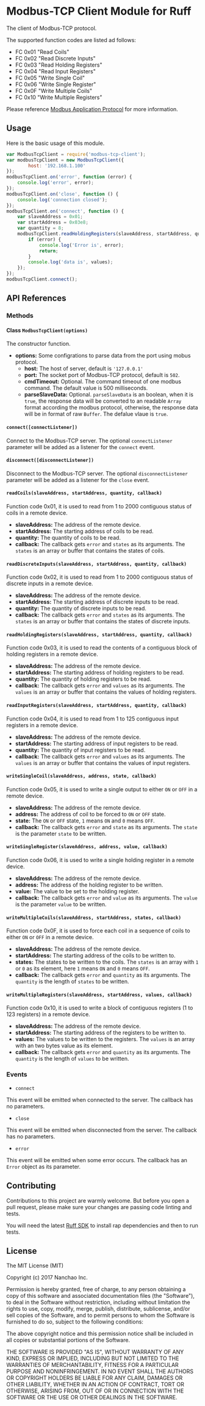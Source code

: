 # Modbus-TCP Client Module for Ruff

The client of Modbus-TCP protocol.

The supported function codes are listed ad follows:
* FC 0x01 "Read Coils"
* FC 0x02 "Read Discrete Inputs"
* FC 0x03 "Read Holding Registers"
* FC 0x04 "Read Input Registers"
* FC 0x05 "Write Single Coil"
* FC 0x06 "Write Single Register"
* FC 0x0F "Write Multiple Coils"
* FC 0x10 "Write Multiple Registers”

Please reference [Modbus Application Protocol](www.modbus.org/docs/Modbus_Application_Protocol_V1_1b3.pdf) for more information.

## Usage

Here is the basic usage of this module.

```js
var ModbusTcpClient = require('modbus-tcp-client');
var modbusTcpClient = new ModbusTcpClient({
        host: '192.168.1.100'
});
modbusTcpClient.on('error', function (error) {
    console.log('error', error);
});
modbusTcpClient.on('close', function () {
    console.log('connection closed');
});
modbusTcpClient.on('connect', function () {
    var slaveAddress = 0x01;
    var startAddress = 0x03e8;
    var quantity = 8;
    modbusTcpClient.readHoldingRegisters(slaveAddress, startAddress, quantity, function (error, values) {
        if (error) {
            console.log('Error is', error);
            return;
        }
        console.log('data is', values);
    });
});
modbusTcpClient.connect();
```

## API References

### Methods

#### Class `ModbusTcpClient(options)`
The constructor function.
- **options:** Some configrations to parse data from the port using mobus protocol.
  - **host:** The host of server, default is `'127.0.0.1'`
  - **port:** The socket port of Modbus-TCP protocol, default is `502`.
  - **cmdTimeout:** Optional. The command timeout of one modbus command. The default value is 500 milliseconds.
  - **parseSlaveData:** Optional. `parseSlaveData` is an boolean, when it is `true`, the response data will be converted to an readable `Array` format according the modbus protocol,
  otherwise, the response data will be in format of raw `Buffer`. The defalue vlaue is `true`.

#### `connect([connectListener])`
Connect to the Modbus-TCP server.
The optional `connectListener` parameter will be added as a listener for the `connect` event.

#### `disconnect([disconnectListener])`
Disconnect to the Modbus-TCP server.
The optional `disconnectListener` parameter will be added as a listener for the `close` event.

#### `readCoils(slaveAddress, startAddress, quantity, callback)`
Function code 0x01, it is used to read from 1 to 2000 contiguous status of coils in a remote device.
- **slaveAddress:** The address of the remote device.
- **startAddress:** The starting address of coils to be read.
- **quantity:** The quantity of coils to be read.
- **callback:** The callback gets `error` and `states` as its arguments. The `states` is an array or buffer that contains the states of coils.

#### `readDiscreteInputs(slaveAddress, startAddress, quantity, callback)`
Function code 0x02, it is used to read from 1 to 2000 contiguous status of discrete inputs in a remote device.
- **slaveAddress:** The address of the remote device.
- **startAddress:** The starting address of discrete inputs to be read.
- **quantity:** The quantity of discrete inputs to be read.
- **callback:** The callback gets `error` and `states` as its arguments. The `states` is an array or buffer that contains the states of discrete inputs.

#### `readHoldingRegisters(slaveAddress, startAddress, quantity, callback)`
Function code 0x03, it is used to read the contents of a contiguous block of holding registers in a remote device.
- **slaveAddress:** The address of the remote device.
- **startAddress:** The starting address of holding registers to be read.
- **quantity:** The quantity of holding registers to be read.
- **callback:** The callback gets `error` and `values` as its arguments. The `values` is an array or buffer that contains the values of holding registers.

#### `readInputRegisters(slaveAddress, startAddress, quantity, callback)`
Function code 0x04, it is used to read from 1 to 125 contiguous input registers in a remote device.
- **slaveAddress:** The address of the remote device.
- **startAddress:** The starting address of input registers to be read.
- **quantity:** The quantity of input registers to be read.
- **callback:** The callback gets `error` and `values` as its arguments. The `values` is an array or buffer that contains the values of input registers.

#### `writeSingleCoil(slaveAddress, address, state, callback)`
Function code 0x05, it is used to write a single output to either `ON` or `OFF` in a remote device.
- **slaveAddress:** The address of the remote device.
- **address:** The address of coil to be forced to `ON` or `OFF` state.
- **state:** The `ON` or `OFF` state, `1` means `ON` and `0` means `OFF`.
- **callback:** The callback gets `error` and `state` as its arguments. The `state` is the parameter `state` to be written.

#### `writeSingleRegister(slaveAddress, address, value, callback)`
Function code 0x06, it is used to write a single holding register in a remote device.
- **slaveAddress:** The address of the remote device.
- **address:** The address of the holding register to be written.
- **value:** The value to be set to the holding register.
- **callback:** The callback gets `error` and `value` as its arguments. The `value` is the parameter `value` to be written.

#### `writeMultipleCoils(slaveAddress, startAddress, states, callback)`
Function code 0x0F, it is used to force each coil in a sequence of coils to either `ON` or `OFF` in a remote device.
- **slaveAddress:** The address of the remote device.
- **startAddress:** The starting address of the coils to be written to.
- **states:** The states to be written to the coils. The `states` is an array with `1` or `0` as its element, here `1` means `ON` and `0` means `OFF`.
- **callback:** The callback gets `error` and `quantity` as its arguments. The `quantity` is the length of `states` to be written.

#### `writeMultipleRegisters(slaveAddress, startAddress, values, callback)`
Function code 0x10, it is used to write a block of contiguous registers (1 to 123 registers) in a remote device.
- **slaveAddress:** The address of the remote device.
- **startAddress:** The starting address of the registers to be written to.
- **values:** The values to be written to the registers. The `values` is an array with an two bytes value as its element.
- **callback:** The callback gets `error` and `quantity` as its arguments. The `quantity` is the length of `values` to be written.

### Events

- `connect`

This event will be emitted when connected to the server. The callback has no parameters.

- `close`

This event will be emitted when disconnected from the server. The callback has no parameters.

- `error`

This event will be emitted when some error occurs. The callback has an `Error` object as its parameter.

## Contributing

Contributions to this project are warmly welcome. But before you open a pull request, please make sure your changes are passing code linting and tests.

You will need the latest [Ruff SDK](https://ruff.io/) to install rap dependencies and then to run tests.

## License

The MIT License (MIT)

Copyright (c) 2017 Nanchao Inc.

Permission is hereby granted, free of charge, to any person obtaining a copy of this software and associated documentation files (the "Software"), to deal in the Software without restriction, including without limitation the rights to use, copy, modify, merge, publish, distribute, sublicense, and/or sell copies of the Software, and to permit persons to whom the Software is furnished to do so, subject to the following conditions:

The above copyright notice and this permission notice shall be included in all copies or substantial portions of the Software.

THE SOFTWARE IS PROVIDED "AS IS", WITHOUT WARRANTY OF ANY KIND, EXPRESS OR IMPLIED, INCLUDING BUT NOT LIMITED TO THE WARRANTIES OF MERCHANTABILITY, FITNESS FOR A PARTICULAR PURPOSE AND NONINFRINGEMENT. IN NO EVENT SHALL THE AUTHORS OR COPYRIGHT HOLDERS BE LIABLE FOR ANY CLAIM, DAMAGES OR OTHER LIABILITY, WHETHER IN AN ACTION OF CONTRACT, TORT OR OTHERWISE, ARISING FROM, OUT OF OR IN CONNECTION WITH THE SOFTWARE OR THE USE OR OTHER DEALINGS IN THE SOFTWARE.
